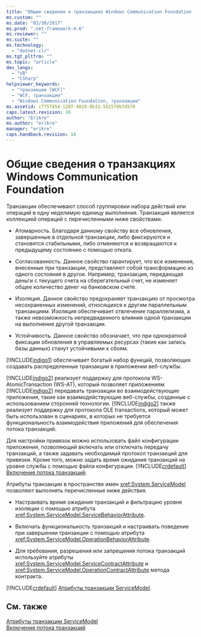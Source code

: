```yaml
---
title: "Общие сведения о транзакциях Windows Communication Foundation | Microsoft Docs"
ms.custom: ""
ms.date: "03/30/2017"
ms.prod: ".net-framework-4.6"
ms.reviewer: ""
ms.suite: ""
ms.technology: 
  - "dotnet-clr"
ms.tgt_pltfrm: ""
ms.topic: "article"
dev_langs: 
  - "VB"
  - "CSharp"
helpviewer_keywords: 
  - "транзакции [WCF]"
  - "WCF, транзакции"
  - "Windows Communication Foundation, транзакции"
ms.assetid: c7757854-1207-4019-8b31-552578b7d570
caps.latest.revision: 16
author: "Erikre"
ms.author: "erikre"
manager: "erikre"
caps.handback.revision: 16
---
```

# Общие сведения о транзакциях Windows Communication Foundation
Транзакции обеспечивают способ группировки набора действий или операций в одну неделимую единицу выполнения.  Транзакция является коллекцией операций с перечисленными ниже свойствами.  
  
-   Атомарность.  Благодаря данному свойству все обновления, завершенные в отдельной транзакции, либо фиксируются и становятся стабильными, либо отменяются и возвращаются к предыдущему состоянию с помощью отката.  
  
-   Согласованность.  Данное свойство гарантирует, что все изменения, внесенные при транзакции, представляют собой трансформацию из одного состояния в другое.  Например, транзакция, передающая деньги с текущего счета на сберегательный счет, не изменяет общее количество денег на банковском счете.  
  
-   Изоляция.  Данное свойство предохраняет транзакцию от просмотра несохраненных изменений, относящихся к другим параллельным транзакциям.  Изоляция обеспечивает отвлечение параллелизма, а также невозможность непредвиденного влияния одной транзакции на выполнение другой транзакции.  
  
-   Устойчивость.  Данное свойство обозначает, что при однократной фиксации обновления в управляемых ресурсах \(такие как запись базы данных\) станут устойчивыми к сбоям.  
  
 [!INCLUDE[indigo1](../../../../includes/indigo1-md.md)] обеспечивает богатый набор функций, позволяющих создавать распределенные транзакции в приложении веб\-службы.  
  
 [!INCLUDE[indigo2](../../../../includes/indigo2-md.md)] реализует поддержку для протокола WS\-AtomicTransaction \(WS\-AT\), который позволяет приложениям [!INCLUDE[indigo2](../../../../includes/indigo2-md.md)] передавать транзакции во взаимодействующие приложения, такие как взаимодействующие веб\-службы, созданные с использованием сторонней технологии.  [!INCLUDE[indigo2](../../../../includes/indigo2-md.md)] также реализует поддержку для протокола OLE transactions, который может быть использован в сценариях, в которых не требуется функциональность взаимодействия приложений для обеспечения потока транзакций.  
  
 Для настройки привязок можно использовать файл конфигурации приложения, позволяющий включать или отключать передачу транзакций, а также задавать необходимый протокол транзакций для привязки.  Кроме того, можно задать время ожидания транзакций на уровне службы с помощью файла конфигурации.  [!INCLUDE[crdefault](../../../../includes/crdefault-md.md)] [Включение потока транзакций](../../../../docs/framework/wcf/feature-details/enabling-transaction-flow.md).  
  
 Атрибуты транзакции в пространстве имен <xref:System.ServiceModel> позволяют выполнять перечисленные ниже действия.  
  
-   Настраивать время ожидания транзакций и фильтрацию уровня изоляции с помощью атрибута <xref:System.ServiceModel.ServiceBehaviorAttribute>.  
  
-   Включать функциональность транзакций и настраивать поведение при завершении транзакции с помощью атрибута <xref:System.ServiceModel.OperationBehaviorAttribute>.  
  
-   Для требования, разрешения или запрещения потока транзакций используйте атрибуты <xref:System.ServiceModel.ServiceContractAttribute> и <xref:System.ServiceModel.OperationContractAttribute> метода контракта.  
  
 [!INCLUDE[crdefault](../../../../includes/crdefault-md.md)] [Атрибуты транзакции ServiceModel](../../../../docs/framework/wcf/feature-details/servicemodel-transaction-attributes.md).  
  
## См. также  
 [Атрибуты транзакции ServiceModel](../../../../docs/framework/wcf/feature-details/servicemodel-transaction-attributes.md)   
 [Включение потока транзакций](../../../../docs/framework/wcf/feature-details/enabling-transaction-flow.md)
